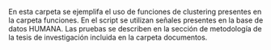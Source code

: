 En esta carpeta se ejemplifa el uso de funciones de clustering presentes en la carpeta funciones. En el script se utilizan señales presentes en la base de datos HUMANA. 
Las pruebas se describen en la sección de metodología de la tesis de investigación incluida en la carpeta documentos.
